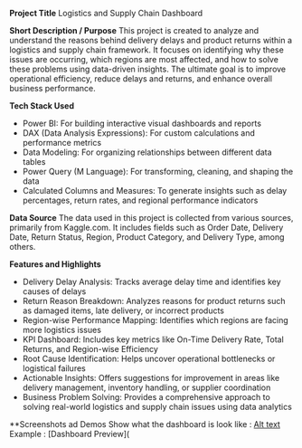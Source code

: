 **Project Title**
Logistics and Supply Chain Dashboard

**Short Description / Purpose**
This project is created to analyze and understand the reasons behind delivery delays and product returns within a logistics and supply chain framework. It focuses on identifying why these issues are occurring, which regions are most affected, and how to solve these problems using data-driven insights. The ultimate goal is to improve operational efficiency, reduce delays and returns, and enhance overall business performance.

**Tech Stack Used**

* Power BI: For building interactive visual dashboards and reports
* DAX (Data Analysis Expressions): For custom calculations and performance metrics
* Data Modeling: For organizing relationships between different data tables
* Power Query (M Language): For transforming, cleaning, and shaping the data
* Calculated Columns and Measures: To generate insights such as delay percentages, return rates, and regional performance indicators

**Data Source**
The data used in this project is collected from various sources, primarily from Kaggle.com. It includes fields such as Order Date, Delivery Date, Return Status, Region, Product Category, and Delivery Type, among others.

**Features and Highlights**

* Delivery Delay Analysis: Tracks average delay time and identifies key causes of delays
* Return Reason Breakdown: Analyzes reasons for product returns such as damaged items, late delivery, or incorrect products
* Region-wise Performance Mapping: Identifies which regions are facing more logistics issues
* KPI Dashboard: Includes key metrics like On-Time Delivery Rate, Total Returns, and Region-wise Efficiency
* Root Cause Identification: Helps uncover operational bottlenecks or logistical failures
* Actionable Insights: Offers suggestions for improvement in areas like delivery management, inventory handling, or supplier coordination
* Business Problem Solving: Provides a comprehensive approach to solving real-world logistics and supply chain issues using data analytics

**Screenshots ad Demos
Show what the dashboard is look like : [Alt text](https://github.com/username/repo/assets/image.png)
Example : [Dashboard Preview](
